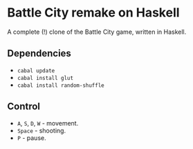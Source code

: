 # Battle City remake on Haskell

A complete (!) clone of the Battle City game, written in Haskell.

## Dependencies
- `cabal update`
- `cabal install glut`
- `cabal install random-shuffle`

## Control
- `A`, `S`, `D`, `W` - movement.
- `Space` - shooting.
- `P` - pause.
